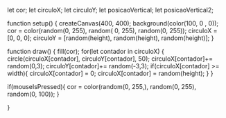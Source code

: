 let cor;
let circuloX;
let circuloY;
let posicaoVertical;
let posicaoVertical2;

function setup() {
  createCanvas(400, 400);
  background(color(100, 0 , 0));
  cor = color(random(0, 255), random( 0, 255), random(0, 255));
  circuloX =  [0, 0, 0];
  circuloY = [random(height), random(height), random(height)];
}

function draw() {
  fill(cor);
  for(let contador in circuloX) {
    circle(circuloX[contador], circuloY[contador], 50);
    circuloX[contador]+= random(0,3);
    circuloY[contador]+= random(-3,3);
    if(circuloX[contador] >= width){ 
      circuloX[contador] = 0;
      circuloX[contador] = random(height);
    }
  }
     
  if(mouseIsPressed){
    cor = color(random(0, 255,), random(0, 255), random(0, 100));
  }
  
}
